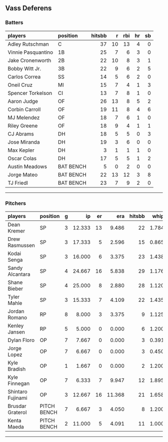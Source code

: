 ## Vass Deferens

### Batters

 
|players            |position  | hitsbb|  r| rbi| hr| sb| 
|:------------------|:---------|------:|--:|---:|--:|--:| 
|Adley Rutschman    |C         |     37| 10|  13|  4|  0| 
|Vinnie Pasquantino |1B        |     25|  7|   6|  3|  0| 
|Jake Cronenworth   |2B        |     22| 10|   8|  3|  1| 
|Bobby Witt Jr.     |3B        |     22|  9|   6|  2|  5| 
|Carlos Correa      |SS        |     14|  5|   6|  2|  0| 
|Oneil Cruz         |MI        |     15|  7|   4|  1|  3| 
|Spencer Torkelson  |CI        |     13|  7|   8|  1|  0| 
|Aaron Judge        |OF        |     26| 13|   8|  5|  2| 
|Corbin Carroll     |OF        |     19| 11|   8|  4|  6| 
|MJ Melendez        |OF        |     18|  7|   6|  1|  0| 
|Riley Greene       |OF        |     18|  9|   4|  1|  1| 
|CJ Abrams          |DH        |     18|  5|   5|  0|  3| 
|Jose Miranda       |DH        |     19|  3|   6|  0|  0| 
|Max Kepler         |DH        |      3|  1|   1|  1|  0| 
|Oscar Colas        |DH        |     17|  5|   5|  1|  2| 
|Austin Meadows     |BAT BENCH |      5|  0|   2|  0|  0| 
|Jorge Mateo        |BAT BENCH |     22| 13|  12|  3|  8| 
|TJ Friedl          |BAT BENCH |     23|  7|   9|  2|  0| 


* * *

### Pitchers

 
|players           |position    |  g|     ip| er|    era| hitsbb|  whip| so|  w| sv| 
|:-----------------|:-----------|--:|------:|--:|------:|------:|-----:|--:|--:|--:| 
|Dean Kremer       |SP          |  3| 12.333| 13|  9.486|     22| 1.784|  8|  0|  0| 
|Drew Rasmussen    |SP          |  3| 17.333|  5|  2.596|     15| 0.865| 19|  2|  0| 
|Kodai Senga       |SP          |  3| 16.000|  6|  3.375|     23| 1.438| 21|  2|  0| 
|Sandy Alcantara   |SP          |  4| 24.667| 16|  5.838|     29| 1.176| 20|  1|  0| 
|Shane Bieber      |SP          |  4| 25.000|  8|  2.880|     28| 1.120| 18|  1|  0| 
|Tyler Mahle       |SP          |  3| 15.333|  7|  4.109|     22| 1.435| 18|  1|  0| 
|Jordan Romano     |RP          |  8|  8.000|  3|  3.375|      9| 1.125| 10|  2|  6| 
|Kenley Jansen     |RP          |  5|  5.000|  0|  0.000|      6| 1.200|  7|  1|  4| 
|Dylan Floro       |OP          |  7|  7.667|  0|  0.000|      3| 0.391|  8|  1|  0| 
|Jorge Lopez       |OP          |  7|  6.667|  0|  0.000|      3| 0.450|  7|  1|  1| 
|Kyle Bradish      |OP          |  1|  1.667|  0|  0.000|      2| 1.200|  2|  0|  0| 
|Kyle Finnegan     |OP          |  7|  6.333|  7|  9.947|     12| 1.895|  4|  0|  3| 
|Shintaro Fujinami |OP          |  3| 12.667| 16| 11.368|     21| 1.658| 10|  0|  0| 
|Brusdar Graterol  |PITCH BENCH |  7|  6.667|  3|  4.050|      8| 1.200|  6|  0|  0| 
|Kenta Maeda       |PITCH BENCH |  2| 11.000|  5|  4.091|     11| 1.000| 12|  0|  0| 


* * *


